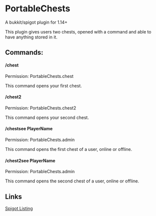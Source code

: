 # PortableChests
A bukkit/spigot plugin for 1.14+

This plugin gives users two chests, opened with a command and able to have anything stored in it.

## Commands:
#### /chest

Permission: PortableChests.chest

This command opens your first chest.


#### /chest2

Permission: PortableChests.chest2

This command opens your second chest.


#### /chestsee PlayerName

Permission: PortableChests.admin

This command opens the first chest of a user, online or offline.


#### /chest2see PlayerName

Permission: PortableChests.admin

This command opens the second chest of a user, online or offline.

## Links
[Spigot Listing](https://www.spigotmc.org/resources/portablechests.77408/)
